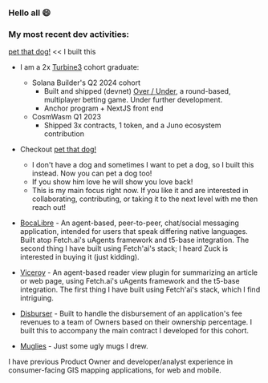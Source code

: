 ### Hello all 😄
<!--
**bgoober/bgoober** is a ✨ _special_ ✨ repository because its `README.md` (this file) appears on your GitHub profile.

Here are some ideas to get you started:

- 🔭 I’m currently working on ...
- 🌱 I’m currently learning ...
- 👯 I’m looking to collaborate on ...
- 🤔 I’m looking for help with ...
- 💬 Ask me about ...
- 📫 How to reach me: ...
- ⚡ Fun fact: ...
-->

### My most recent dev activities:

[pet that dog!](https://pet-that-dog.vercel.app/) << I built this

- I am a 2x [Turbine3](https://turbin3.com/) cohort graduate:
  - Solana Builder's Q2 2024 cohort
    - Built and shipped (devnet) [Over / Under](https://over-under-beta.vercel.app/), a round-based, multiplayer betting game. Under further development.
    - Anchor program + NextJS front end
  - CosmWasm Q1 2023
    - Shipped 3x contracts, 1 token, and a Juno ecosystem contribution

- Checkout [pet that dog!](https://pet-that-dog.vercel.app/)
  - I don't have a dog and sometimes I want to pet a dog, so I built this instead. Now you can pet a dog too!
  - If you show him love he will show you love back!
  - This is my main focus right now. If you like it and are interested in collaborating, contributing, or taking it to the next level with me then reach out!

- [BocaLibre](https://github.com/bgoober/BocaLibre) - An agent-based, peer-to-peer, chat/social messaging application, intended for users that speak differing native languages. Built atop Fetch.ai's uAgents framework and t5-base integration. The second thing I have built using Fetch'ai's stack; I heard Zuck is interested in buying it (just kidding).

- [Viceroy](https://github.com/bgoober/Viceroy) - An agent-based reader view plugin for summarizing an article or web page, using Fetch.ai's uAgents framework and the t5-base integration. The first thing I have built using Fetch'ai's stack, which I find intriguing.

- [Disburser](https://github.com/bgoober/Disburser) - Built to handle the disbursement of an application's fee revenues to a team of Owners based on their ownership percentage. I built this to accompany the main contract I developed for this cohort.

- [Muglies](https://github.com/bgoober/Muglies) - Just some ugly mugs I drew.

I have previous Product Owner and developer/analyst experience in consumer-facing GIS mapping applications, for web and mobile.
